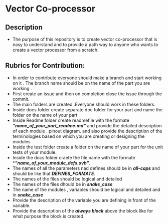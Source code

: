# Vector Co-processor

## Description 
- The purpose of this repository is to create vector co-processor that is easy to understand and to provide a path way to anyone who wants to create a vector processor from a scratch.  

## Rubrics for Contribution:
- In order to contribute everyone should make a branch and start working on it . The branch name should be on the name of the part you are working .
- First create an issue and then on completion close the issue through the commit.
- The main folders are created .Everyone should work in these folders.
- Inside  docs folder create separate doc folder for your part and name the folder on the name of your part
- Inside Readme folder create readmefile with the formate ***"name_of_your_part_readme.md"*** and provide the detailed description of each module . pinout diagram. and also provide the description of the terminologies based on which you are creating or designing the modules
- Inside the test folder create a folder on the name of your part for the unit tests of your module.
- Inside the docs folder craete the file name with the formate ****"name_of_your_module_defs.svh"***.
- The names of all the parameters nad defines should be in ***all-caps*** and  should be like that ***DEFINES_FORMATE***.
- The names of the files should be logical and detailed
- The names of the files dhould be in ***snake_case***
- The name of the modules , variables should be logical and detailed and  in ***snake_case***
- Provide the description of the variable you are defining in front of the variable.
- Provide the description of the ***always block*** above the block like for what purpose the block is created.
